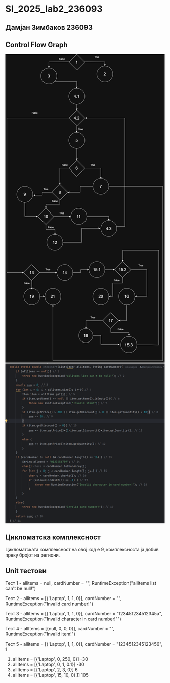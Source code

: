 # SI_2025_lab2_236093

## Дамјан Зимбаков 236093

## Control Flow Graph
![Diagram](SI_lab2_236093/docs/images/diagram.png)
![Diagram](SI_lab2_236093/docs/images/code.png)

## Цикломатска комплексност
Цикломатската комплексност на овој код е 9, комплексноста ја добив преку бројот на региони.

## Unit тестови
Тест 1 - allitems = null, cardNumber = "", RuntimeException("allItems list can't be null!") 

Тест 2 - allitems = [{'Laptop', 1, 1, 0}], cardNumber = "", RuntimeException("Invalid card number!")

Тест 3 - allitems = [{'Laptop', 1, 1, 0}], cardNumber = "123451234512345a", RuntimeException("Invalid character in card number!"")

Тест 4 - allItems = [{null, 0, 0, 0}], cardNumber = "", RuntimeException("Invalid item!") 

Тест 5 - allitems = [{'Laptop', 1, 1, 0}], cardNumber = "1234512345123456", 1


1. allItems = [{'Laptop', 0, 250, 0}] -30
2. allItems = [{'Laptop', 0, 1, 0.1}] -30
3. allItems = [{'Laptop', 2, 3, 0}] 6
4. allItems = [{'Laptop', 15, 10, 0}.1] 105
